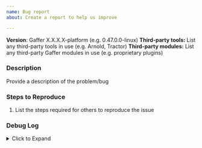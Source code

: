 ```yaml
---
name: Bug report
about: Create a report to help us improve

---
```


**Version**: Gaffer X.X.X.X-platform (e.g. 0.47.0.0-linux)
**Third-party tools:** List any third-party tools in use (e.g. Arnold, Tractor)
**Third-party modules:** List any third-party Gaffer modules in use (e.g. proprietary plugins)


### Description ###

Provide a description of the problem/bug


### Steps to Reproduce ###

1. List the steps required for others to reproduce the issue


### Debug Log ###

<details>
<summary>Click to Expand</summary><p>

<!-- Optional: Insert debug log output below -->

```

```
</p>
</details>
